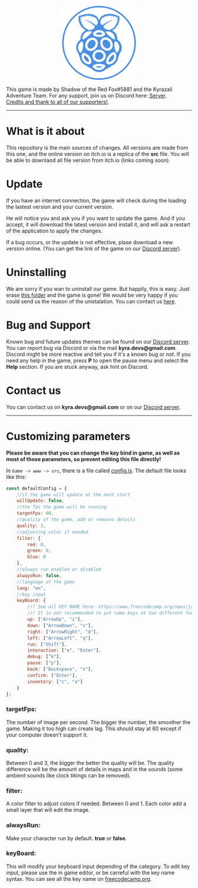 <p align="center">
    <img src="./www/src/resources/Image/Intro/icon.png" alt="teamIcon" width="200" title="Team icon" />
</p>

This game is made by Shadow of the Red Fox\#5881 and the Kyrazail
Adventure Team. For any support, join us on Discord here:
[Server](https://discord.gg/5mF5AHnRCr).\
[Credits and thank to all of our
supporters!](./www/html/teamcredits.html).

------------------------------------------------------------------------

What is it about
================

This repository is the main sources of changes. All versions are made from this one, and the online version on itch.io is a replica of the **src** file.
You will be able to downlaod all file version from itch.io (links coming soon).


Update
======

If you have an internet connection, the game will check during the
loading the lastest version and your current version.

He will notice you and ask you if you want to update the game. And if
you accept, it will download the latest version and install it, and will
ask a restart of the application to apply the changes.

If a bug occurs, or the update is not effective, plase download a new
version online. (You can get the link of the game on our [Discord
server](https://discord.gg/5mF5AHnRCr)).

Uninstalling
============

We are sorry if you wan to uninstall our game. But happily, this is
easy. Just erase [this folder](./) and the game is gone! We would be
very happy if you could send us the reason of the unistalation. You can
contact us [here](./README.html#contact-us).

Bug and Support
===============

Known bug and future updates themes can be found on our [Discord server](https://discord.gg/5mF5AHnRCr). You can report bug via Discord
or via the mail ****kyra.devs\@gmail.com****. Discord might be more
reactive and tell you if it\'s a known bug or not. If you need any help
in the game, press **P** to open the pause menu and select the **Help**
section. If you are stuck anyway, ask hint on Discord.

Contact us
==========

You can contact us on ****kyra.devs\@gmail.com**** or on our [Discord server](https://discord.gg/5mF5AHnRCr).

------------------------------------------------------------------------

Customizing parameters
======================

**Please be aware that you can change the key bind in game, as well as
most of those parameters, so prevent editing this file directly!**

In *`Game -> www -> src`*, there is a file called
[config.js](./src/src/config.js). The default file looks like this:

```js
const defaultConfig = {
    //if the game will update at the next start
    willUpdate: false,
    //the fps the game will be running
    targetFps: 60,
    //quality of the game, add or removes details
    quality: 3,
    //adjusting color if needed
    filter: {
        red: 0,
        green: 0,
        blue: 0
    },
    //always run enabled or disabled
    alwaysRun: false,
    //language of the game
    lang: "en",
    //key input
    keyBoard: {
        //? See all KEY NAME here: https://www.freecodecamp.org/news/javascript-keycode-list-keypress-event-key-codes/#a-full-list-of-key-event-values
        //! It is not recommended to put same keys at two different functionnality
        up: ["ArrowUp", "z"],
        down: ["ArrowDown", "s"],
        right: ["ArrowRight", "d"],
        left: ["ArrowLeft", "q"],
        run: ["Shift"],
        interaction: ["e", "Enter"],
        debug: ["k"],
        pause: ["p"],
        back: ["Backspace", "x"],
        confirm: ["Enter"],
        inventory: ["c", "a"]
    }
};
```

### targetFps: 

The number of image per second. The bigger the number, the smoother the
game. Making it too high can create lag. This should stay at 60 except
if your computer doesn\'t support it.

### quality: 

Between 0 and 3, the bigger the better the quality will be. The quality
difference will be the amount of details in maps and in the sounds (some
ambient sounds like clock tikings can be removed).

### filter: 

A color filter to adjust colors if needed. Between 0 and 1. Each color
add a small layer that will edit the image.

### alwaysRun: 

Make your character run by default. **true** or **false**.

### keyBoard: 

This will modify your keyboard input depending of the category. To edit
key input, please use the in game editor, or be carreful with the key
name syntax. You can see all the key name on
[freecodecamp.org](https://www.freecodecamp.org/news/javascript-keycode-list-keypress-event-key-codes/).

